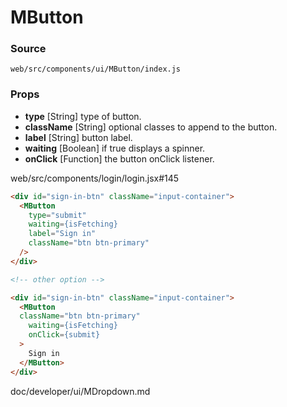 # MButton

### Source
`web/src/components/ui/MButton/index.js`

### Props
- **type** [String] type of button.
- **className** [String] optional classes to append to the button.
- **label** [String] button label.
- **waiting** [Boolean] if true displays a spinner.
- **onClick** [Function] the button onClick listener.

web/src/components/login/login.jsx#145
```html
<div id="sign-in-btn" className="input-container">
  <MButton
    type="submit"
    waiting={isFetching}
    label="Sign in"
    className="btn btn-primary"
  />
</div>

<!-- other option -->

<div id="sign-in-btn" className="input-container">
  <MButton
  className="btn btn-primary"
    waiting={isFetching}
    onClick={submit}
  >
    Sign in
  </MButton>
</div>
```

doc/developer/ui/MDropdown.md
